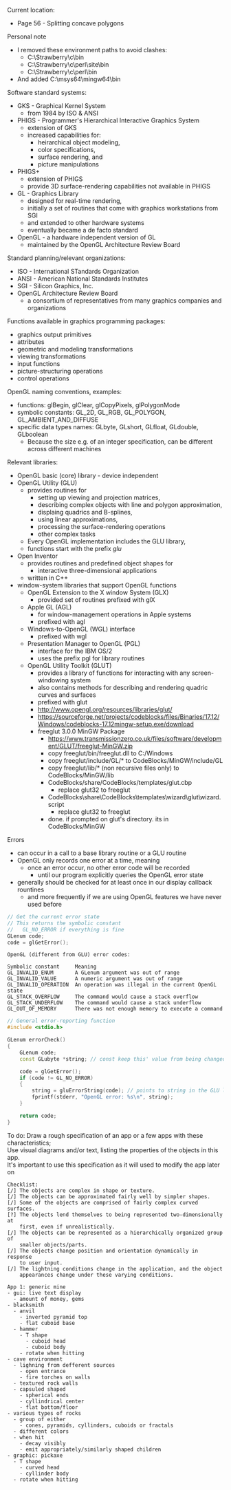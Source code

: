 Current location:
- Page 56 - Splitting concave polygons

Personal note
- I removed these environment paths to avoid clashes:
  - C:\Strawberry\c\bin
  - C:\Strawberry\c\perl\site\bin
  - C:\Strawberry\c\perl\bin
- And added C:\msys64\mingw64\bin

Software standard systems:
- GKS - Graphical Kernel System
  - from 1984 by ISO & ANSI
- PHIGS - Programmer's Hierarchical Interactive Graphics System
  - extension of GKS
  - increased capabilities for:
    - heirarchical object modeling,
    - color specifications,
    - surface rendering, and
    - picture manipulations
- PHIGS+
  - extension of PHIGS
  - provide 3D surface-rendering capabilities not available in PHIGS
- GL - Graphics Library
  - designed for real-time rendering,
  - initially a set of routines that come with graphics workstations from SGI
  - and extended to other hardware systems
  - eventually became a de facto standard
- OpenGL - a hardware independent version of GL
  - maintained by the OpenGL Architecture Review Board

Standard planning/relevant organizations:
- ISO - International STandards Organization
- ANSI - American National Standards Institutes
- SGI - Silicon Graphics, Inc.
- OpenGL Architecture Review Board
  - a consortium of representatives from many graphics companies and organizations

Functions available in graphics programming packages:
- graphics output primitives
- attributes
- geometric and modeling transformations
- viewing transformations
- input functions
- picture-structuring operations
- control operations

OpenGL naming conventions, examples:
- functions: glBegin, glClear, glCopyPixels, glPolygonMode
- symbolic constants: GL_2D, GL_RGB, GL_POLYGON, GL_AMBIENT_AND_DIFFUSE
- specific data types names: GLbyte, GLshort, GLfloat, GLdouble, GLboolean
  - Because the size e.g. of an integer specification, can be different across different machines

Relevant libraries:
- OpenGL basic (core) library - device independent
- OpenGL Utility (GLU)
  - provides routines for
    - setting up viewing and projection matrices,
    - describing complex objects with line and polygon approximation,
    - displaing quadrics and B-splines,
    - using linear approximations,
    - processing the surface-rendering operations
    - other complex tasks
  - Every OpenGL implementation includes the GLU library,
  - functions start with the prefix *glu*
- Open Inventor
  - provides routines and predefined object shapes for
    - interactive three-dimensional applications
  - written in C++
- window-system libraries that support OpenGL functions
  - OpenGL Extension to the X window System (GLX)
    - provided set of routines prefixed with glX
  - Apple GL (AGL)
    - for window-management operations in Apple systems
    - prefixed with agl
  - Windows-to-OpenGL (WGL) interface
    - prefixed with wgl
  - Presentation Manager to OpenGL (PGL)
    - interface for the IBM OS/2
    - uses the prefix pgl for library routines
  - OpenGL Utility Toolkit (GLUT)
    - provides a library of functions for interacting with any screen-windowing system
    - also contains methods for describing and rendering quadric curves and surfaces
    - prefixed with glut
    - http://www.opengl.org/resources/libraries/glut/
    - https://sourceforge.net/projects/codeblocks/files/Binaries/17.12/Windows/codeblocks-17.12mingw-setup.exe/download
    - freeglut 3.0.0 MinGW Package
      - https://www.transmissionzero.co.uk/files/software/development/GLUT/freeglut-MinGW.zip
      - copy freeglut/bin/freeglut.dll to C:/Windows
      - copy freeglut/include/GL/* to CodeBlocks/MinGW/include/GL
      - copy freeglut/lib/* (non recursive files only) to CodeBlocks/MinGW/lib
      - CodeBlocks/share/CodeBlocks/templates/glut.cbp
        - replace glut32 to freeglut
      - CodeBlocks\share\CodeBlocks\templates\wizard\glut\wizard.script
        - replace glut32 to freeglut
      - done. if prompted on glut's directory. its in CodeBlocks/MinGW

Errors
- can occur in a call to a base library routine or a GLU routine
- OpenGL only records one error at a time, meaning
  - once an error occur, no other error code will be recorded
    - until our program explicitly queries the OpenGL error state
- generally should be checked for at least once in our display callback rountines
  - and more frequently if we are using OpenGL features we have never used before

```cpp
// Get the current error state
// This returns the symbolic constant
//   GL_NO_ERROR if everything is fine
GLenum code;
code = glGetError();
```

```
OpenGL (different from GLU) error codes:

Symbolic constant     Meaning
GL_INVALID_ENUM       A GLenum argument was out of range
GL_INVALID_VALUE      A numeric argument was out of range
GL_INVALID_OPERATION  An operation was illegal in the current OpenGL state
GL_STACK_OVERFLOW     The command would cause a stack overflow
GL_STACK_UNDERFLOW    The command would cause a stack underflow
GL_OUT_OF_MEMORY      There was not enough memory to execute a command
```

```cpp
// General error-reporting function
#include <stdio.h>

GLenum errorCheck()
{
    GLenum code;
    const GLubyte *string; // const keep this' value from being changed

    code = glGetError();
    if (code != GL_NO_ERROR)
    {
        string = gluErrorString(code); // points to string in the GLU library
        fprintf(stderr, "OpenGL error: %s\n", string);
    }

    return code;
}
```

To do: Draw a rough specification of an app or a few apps with these characteristics; <br>
Use visual diagrams and/or text, listing the properties of the objects in this app. <br>
It's important to use this specification as it will used to modify the app later on
```
Checklist:
[/] The objects are complex in shape or texture.
[/] The objects can be approximated fairly well by simpler shapes.
[/] Some of the objects are comprised of fairly complex curved surfaces.
[?] The objects lend themselves to being represented two-dimensionally at
    first, even if unrealistically.
[/] The objects can be represented as a hierarchically organized group of
    smaller objects/parts.
[/] The objects change position and orientation dynamically in response
    to user input.
[/] The lightning conditions change in the application, and the object
    appearances change under these varying conditions.
```

```
App 1: generic mine
- gui: live text display
  - amount of money, gems
- blacksmith
  - anvil
    - inverted pyramid top
    - flat cuboid base
  - hammer
    - T shape
      - cuboid head
      - cuboid body
    - rotate when hitting
- cave environment
  - lighning from defferent sources
    - open entrance
    - fire torches on walls
  - textured rock walls
  - capsuled shaped
    - spherical ends
    - cyllindrical center
    - flat bottom/floor
- various types of rocks
  - group of either
    - cones, pyramids, cyllinders, cuboids or fractals
  - different colors
  - when hit
    - decay visibly
    - emit appropriately/similarly shaped children
- graphic: pickaxe
  - T shape
    - curved head
    - cyllinder body
  - rotate when hitting
```